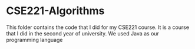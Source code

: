 # CSE221-Algorithms
This folder contains the code that I did for my CSE221 course. It is a course that I did in the second year of university. We used Java as our programming language
